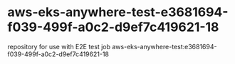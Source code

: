 # aws-eks-anywhere-test-e3681694-f039-499f-a0c2-d9ef7c419621-18
repository for use with E2E test job aws-eks-anywhere-test:e3681694-f039-499f-a0c2-d9ef7c419621-18
